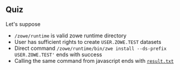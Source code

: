 ## Quiz

Let's suppose
* `/zowe/runtime` is valid zowe runtime directory
* User has sufficient rights to create `USER.ZOWE.TEST` datasets
* Direct command `/zowe/runtime/bin/zwe install --ds-prefix USER.ZOWE.TEST'` ends with success
* Calling the same command from javascript ends with [`result.txt`](result.txt)

